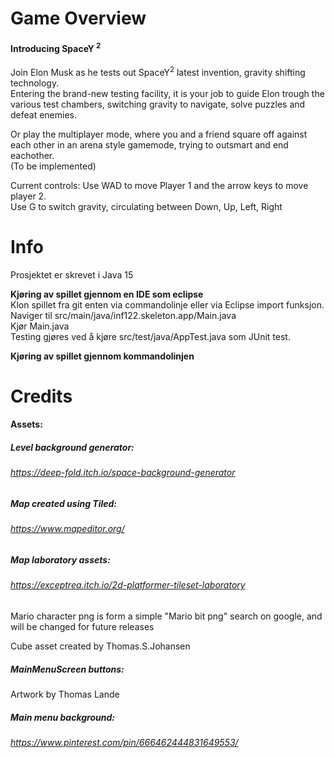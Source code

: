 # Game Overview 

#### Introducing SpaceY <sup>2</sup>  
Join Elon Musk as he tests out SpaceY<sup>2</sup> latest invention, gravity shifting technology.  
Entering the brand-new testing facility, it is your job to guide Elon trough the various test chambers, switching gravity to navigate, solve puzzles and defeat enemies. 

Or play the multiplayer mode, where you and a friend square off against each other in an arena style gamemode, trying to outsmart and end eachother.   
(To be implemented)   



Current controls: Use WAD to move Player 1 and the arrow keys to move player 2.  
Use G to switch gravity, circulating between Down, Up, Left, Right 



# Info
Prosjektet er skrevet i Java 15   


**Kjøring av spillet gjennom en IDE som eclipse**   
Klon spillet fra git enten via commandolinje eller via Eclipse import funksjon.   
Naviger til src/main/java/inf122.skeleton.app/Main.java   
Kjør Main.java      
Testing gjøres ved å kjøre src/test/java/AppTest.java som JUnit test.   
   
**Kjøring av spillet gjennom kommandolinjen**
   

# Credits

#### Assets:
##### Level background generator:
###### *https://deep-fold.itch.io/space-background-generator*

##### Map created using Tiled:
###### *https://www.mapeditor.org/*

##### Map laboratory assets:
###### *https://exceptrea.itch.io/2d-platformer-tileset-laboratory*

Mario character png is form a simple "Mario bit png" search on google, and will be changed for future releases

Cube asset created by Thomas.S.Johansen

##### MainMenuScreen buttons:  
Artwork by Thomas Lande

##### Main menu background:
###### https://www.pinterest.com/pin/666462444831649553/


